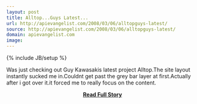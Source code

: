 ```yaml
---
layout: post
title: Alltop...Guys Latest...
url: http://apievangelist.com/2008/03/06/alltopguys-latest/
source: http://apievangelist.com/2008/03/06/alltopguys-latest/
domain: apievangelist.com
image: 
---
```

{% include JB/setup %}<p>Was just checking out Guy Kawasakis latest project Alltop.The site layout instantly sucked me in.Couldnt get past the grey bar layer at first.Actually after i got over it.it forced me to really focus on the content.</p>
<center><p><a href="http://apievangelist.com/2008/03/06/alltopguys-latest/" style='padding:25px; font-sze:18px; font-weight: bold;'>Read Full Story</a></p></center>
